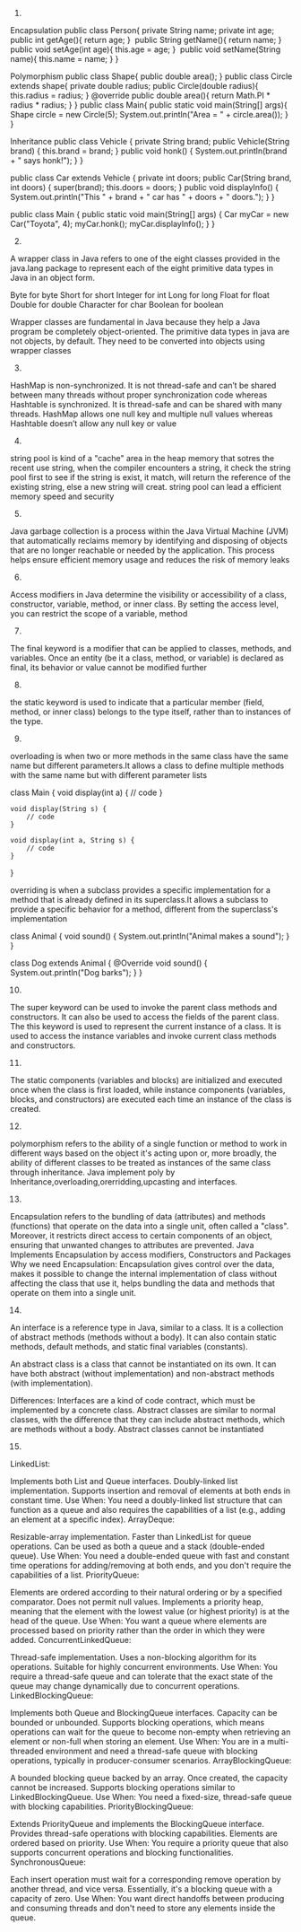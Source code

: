 1.
Encapsulation
public class Person{
    private String name;
    private int age;
​
    public int getAge(){
      return age;
    }
​
    public String getName(){
      return name;
    }
​
    public void setAge(int age){
      this.age = age;
    }
​
    public void setName(String name){
      this.name = name;
    }
}

Polymorphism
public class Shape{
	public double area();
}
public class Circle extends shape{
	private double radius;
	public Circle(double radius){
		this.radius = radius;
	}
	@override
	public double area(){
		return Math.PI * radius * radius;
	}
}
public class Main{
	public static void main(String[] args){
		Shape circle = new Circle(5); 
		System.out.println("Area = " + circle.area());
	}
}

Inheritance
public class Vehicle {
    private String brand;
    public Vehicle(String brand) {
        this.brand = brand;
    }
    public void honk() {
        System.out.println(brand + " says honk!");
    }
}

public class Car extends Vehicle {
    private int doors;
    public Car(String brand, int doors) {
        super(brand);
        this.doors = doors;
    }
    public void displayInfo() {
        System.out.println("This " + brand + " car has " + doors + " doors.");
    }
}

public class Main {
    public static void main(String[] args) {
        Car myCar = new Car("Toyota", 4);
        myCar.honk();
        myCar.displayInfo();
    }
}

2.
A wrapper class in Java refers to one of the eight classes provided in the java.lang package to represent each of the eight primitive data types in Java in an object form. 

Byte for byte
Short for short
Integer for int
Long for long
Float for float
Double for double
Character for char
Boolean for boolean

Wrapper classes are fundamental in Java because they help a Java program be completely object-oriented. The primitive data types in java are not objects, by default. They need to be converted into objects using wrapper classes

3.
HashMap is non-synchronized. It is not thread-safe and can’t be shared between many threads without proper synchronization code whereas Hashtable is synchronized. It is thread-safe and can be shared with many threads.
HashMap allows one null key and multiple null values whereas Hashtable doesn’t allow any null key or value

4.
string pool is kind of a "cache" area in the heap memory that sotres the recent use string, when the compiler encounters a string, it check the string pool first to see if the string is exist, it match, will return the reference of the existing string, else a new string will creat.
string pool can lead a efficient memory speed and security

5.
Java garbage collection is a process within the Java Virtual Machine (JVM) that automatically reclaims memory by identifying and disposing of objects that are no longer reachable or needed by the application. This process helps ensure efficient memory usage and reduces the risk of memory leaks

6.

Access modifiers in Java determine the visibility or accessibility of a class, constructor, variable, method, or inner class. By setting the access level, you can restrict the scope of a variable, method

7.
The final keyword is a modifier that can be applied to classes, methods, and variables. Once an entity (be it a class, method, or variable) is declared as final, its behavior or value cannot be modified further

8.
the static keyword is used to indicate that a particular member (field, method, or inner class) belongs to the type itself, rather than to instances of the type. 

9.
overloading is when two or more methods in the same class have the same name but different parameters.It allows a class to define multiple methods with the same name but with different parameter lists

class Main {
    void display(int a) {
        // code
    }

    void display(String s) {
        // code
    }

    void display(int a, String s) {
        // code
    }
}

overriding is when a subclass provides a specific implementation for a method that is already defined in its superclass.It allows a subclass to provide a specific behavior for a method, different from the superclass's implementation

class Animal {
    void sound() {
        System.out.println("Animal makes a sound");
    }
}

class Dog extends Animal {
    @Override
    void sound() {
        System.out.println("Dog barks");
    }
}

10.
The super keyword can be used to invoke the parent class methods and constructors. It can also be used to access the fields of the parent class. The this keyword is used to represent the current instance of a class. It is used to access the instance variables and invoke current class methods and constructors.

11.
The static components (variables and blocks) are initialized and executed once when the class is first loaded, while instance components (variables, blocks, and constructors) are executed each time an instance of the class is created.

12.
polymorphism refers to the ability of a single function or method to work in different ways based on the object it's acting upon or, more broadly, the ability of different classes to be treated as instances of the same class through inheritance.
Java implement poly by Inheritance,overloading,orerridding,upcasting and interfaces.

13.
Encapsulation refers to the bundling of data (attributes) and methods (functions) that operate on the data into a single unit, often called a "class". Moreover, it restricts direct access to certain components of an object, ensuring that unwanted changes to attributes are prevented.
Java Implements Encapsulation by access modifiers, Constructors and Packages
Why we need Encapsulation: Encapsulation gives control over the data, makes it possible to change the internal implementation of class without affecting the class that use it, helps bundling the data and methods that operate on them into a single unit.

14.
An interface is a reference type in Java, similar to a class. It is a collection of abstract methods (methods without a body). It can also contain static methods, default methods, and static final variables (constants).

An abstract class is a class that cannot be instantiated on its own. It can have both abstract (without implementation) and non-abstract methods (with implementation).

Differences: Interfaces are a kind of code contract, which must be implemented by a concrete class. Abstract classes are similar to normal classes, with the difference that they can include abstract methods, which are methods without a body. Abstract classes cannot be instantiated

15.

LinkedList:

Implements both List and Queue interfaces.
Doubly-linked list implementation.
Supports insertion and removal of elements at both ends in constant time.
Use When: You need a doubly-linked list structure that can function as a queue and also requires the capabilities of a list (e.g., adding an element at a specific index).
ArrayDeque:

Resizable-array implementation.
Faster than LinkedList for queue operations.
Can be used as both a queue and a stack (double-ended queue).
Use When: You need a double-ended queue with fast and constant time operations for adding/removing at both ends, and you don't require the capabilities of a list.
PriorityQueue:

Elements are ordered according to their natural ordering or by a specified comparator.
Does not permit null values.
Implements a priority heap, meaning that the element with the lowest value (or highest priority) is at the head of the queue.
Use When: You want a queue where elements are processed based on priority rather than the order in which they were added.
ConcurrentLinkedQueue:

Thread-safe implementation.
Uses a non-blocking algorithm for its operations.
Suitable for highly concurrent environments.
Use When: You require a thread-safe queue and can tolerate that the exact state of the queue may change dynamically due to concurrent operations.
LinkedBlockingQueue:

Implements both Queue and BlockingQueue interfaces.
Capacity can be bounded or unbounded.
Supports blocking operations, which means operations can wait for the queue to become non-empty when retrieving an element or non-full when storing an element.
Use When: You are in a multi-threaded environment and need a thread-safe queue with blocking operations, typically in producer-consumer scenarios.
ArrayBlockingQueue:

A bounded blocking queue backed by an array.
Once created, the capacity cannot be increased.
Supports blocking operations similar to LinkedBlockingQueue.
Use When: You need a fixed-size, thread-safe queue with blocking capabilities.
PriorityBlockingQueue:

Extends PriorityQueue and implements the BlockingQueue interface.
Provides thread-safe operations with blocking capabilities.
Elements are ordered based on priority.
Use When: You require a priority queue that also supports concurrent operations and blocking functionalities.
SynchronousQueue:

Each insert operation must wait for a corresponding remove operation by another thread, and vice versa.
Essentially, it's a blocking queue with a capacity of zero.
Use When: You want direct handoffs between producing and consuming threads and don't need to store any elements inside the queue.



